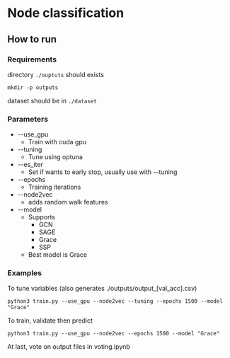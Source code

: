 # Node classification

## How to run

### Requirements

directory `./ouptuts` should exists

```bash=
mkdir -p outputs
```

dataset should be in `./dataset`

### Parameters

* --use_gpu
  * Train with cuda gpu
* --tuning
  * Tune using optuna
* --es_iter
  * Set if wants to early stop, usually use with --tuning
* --epochs
  * Training iterations
* --node2vec
  * adds random walk features
* --model
  * Supports
    * GCN
    * SAGE
    * Grace
    * SSP
  * Best model is Grace

### Examples

To tune variables (also generates ./outputs/output_\[val_acc\].csv)

```bash=
python3 train.py --use_gpu --node2vec --tuning --epochs 1500 --model "Grace"
```

To train, validate then predict

```bash=
python3 train.py --use_gpu --node2vec --epochs 1500 --model "Grace"
```

At last, vote on output files in voting.ipynb